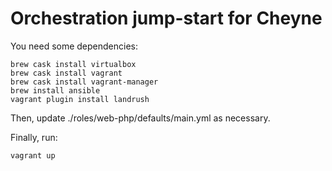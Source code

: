 # Orchestration jump-start for Cheyne

You need some dependencies:

    brew cask install virtualbox
    brew cask install vagrant
    brew cask install vagrant-manager
    brew install ansible
    vagrant plugin install landrush

Then, update ./roles/web-php/defaults/main.yml as necessary.

Finally, run:

    vagrant up